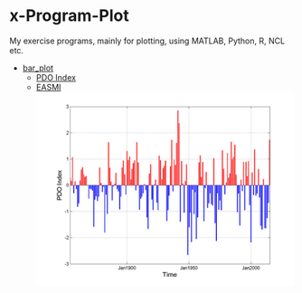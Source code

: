 # x-Program-Plot
My exercise programs, mainly for plotting, using MATLAB, Python, R, NCL etc.
* [bar_plot](https://github.com/artmunich/x-Program-Plot/tree/master/bar_plot)
  * [PDO Index](http://www.ncdc.noaa.gov/teleconnections/pdo/)
  * [EASMI](http://ljp.gcess.cn/dct/page/65577)
![](https://github.com/artmunich/x-Program-Plot/blob/master/bar_plot/pdoi_matlab_interval12mon.png)
